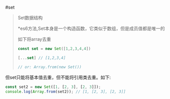#set

> Set数据结构
>
> *es6方法,Set本身是一个构造函数，它类似于数组，但是成员值都是唯一的
>
> 如下将array去重
>
> ```javascript
> const set = new Set([1,2,3,4,4])
>
> [...set] // [1,2,3,4]
>
> // or: Array.from(new Set())
>
> ```
>
> 



但set只能将基本值去重，但不能将引用类去重。如下:

```javascript
const set2 = new Set([1, [2, 3], [2, 3]]);
console.log(Array.from(set2)); // [1, [2, 3], [2, 3]]
```

